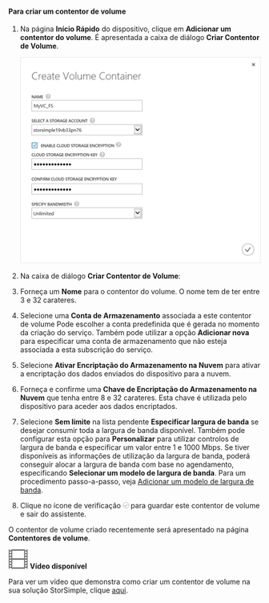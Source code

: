 <!--author=SharS last changed: 9/17/15-->

#### Para criar um contentor de volume

1. Na página **Início Rápido** do dispositivo, clique em **Adicionar um contentor do volume**. É apresentada a caixa de diálogo **Criar Contentor de Volume**.

    ![Criar Contentor de Volume](./media/storsimple-create-volume-container/HCS_CreateVolumeContainerM-include.png)

2. Na caixa de diálogo **Criar Contentor de Volume**:
  1. Forneça um **Nome** para o contentor do volume. O nome tem de ter entre 3 e 32 carateres.
  2. Selecione uma **Conta de Armazenamento** associada a este contentor de volume Pode escolher a conta predefinida que é gerada no momento da criação do serviço. Também pode utilizar a opção **Adicionar nova** para especificar uma conta de armazenamento que não esteja associada a esta subscrição do serviço.
  3. Selecione **Ativar Encriptação do Armazenamento na Nuvem** para ativar a encriptação dos dados enviados do dispositivo para a nuvem.
  4. Forneça e confirme uma **Chave de Encriptação do Armazenamento na Nuvem** que tenha entre 8 e 32 carateres. Esta chave é utilizada pelo dispositivo para aceder aos dados encriptados.
  5. Selecione **Sem limite** na lista pendente **Especificar largura de banda** se desejar consumir toda a largura de banda disponível. Também pode configurar esta opção para **Personalizar** para utilizar controlos de largura de banda e especificar um valor entre 1 e 1000 Mbps. 
  Se tiver disponíveis as informações de utilização da largura de banda, poderá conseguir alocar a largura de banda com base no agendamento, especificando **Selecionar um modelo de largura de banda**. Para um procedimento passo-a-passo, veja [Adicionar um modelo de largura de banda](storsimple-manage-bandwidth-templates.md#add-a-bandwidth-template).
  6. Clique no ícone de verificação ![ícone de verificação](./media/storsimple-create-volume-container/HCS_CheckIcon-include.png) para guardar este contentor de volume e sair do assistente. 

  O contentor de volume criado recentemente será apresentado na página **Contentores de volume**.

![Vídeo disponível](./media/storsimple-create-volume-container/Video_icon.png) **Vídeo disponível**

Para ver um vídeo que demonstra como criar um contentor de volume na sua solução StorSimple, clique [aqui](https://azure.microsoft.com/documentation/videos/create-a-volume-container-in-your-storsimple-solution/).


<!--HONumber=sep16_HO2-->


